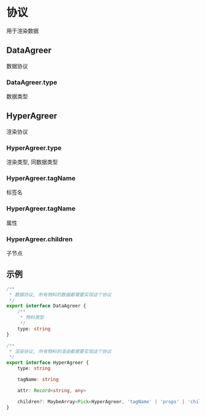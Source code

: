 # 协议

用于渲染数据

## DataAgreer

数据协议

### DataAgreer.type

数据类型

## HyperAgreer

渲染协议

### HyperAgreer.type

渲染类型, 同数据类型

### HyperAgreer.tagName

标签名

### HyperAgreer.tagName

属性

### HyperAgreer.children

子节点

## 示例

```ts
/**
 * 数据协议, 所有物料的数据都需要实现这个协议
 */
export interface DataAgreer {
	/**
	 * 物料类型
	 */
	type: string
}

/**
 * 渲染协议, 所有物料的渲染都需要实现这个协议
 */
export interface HyperAgreer {
	type: string

	tagName: string

	attr: Record<string, any>

	children?: MaybeArray<Pick<HyperAgreer, 'tagName' | 'props' | 'children'> | string | null>
}
```
